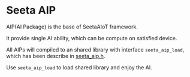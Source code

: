 # Seeta AIP

AIP(AI Package) is the base of SeetaAIoT framework.

It provide single AI ability, which can be compute on satisfied device.

All AIPs will compiled to an shared library with interface `seeta_aip_load`, which has been describe in [seeta_aip.h](include/seeta_aip.h).

Use `seeta_aip_load` to load shared library and enjoy the AI.
